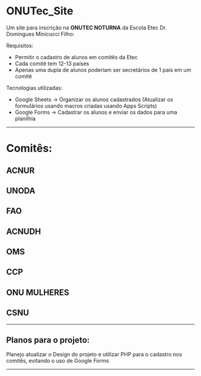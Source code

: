 # ONUTec_Site
Um site para inscrição na <b>ONUTEC NOTURNA</b> da Escola Etec Dr. Domingues Minicucci Filho:
<p>Requisitos:</p>
<ul>
  <li>Permitir o cadastro de alunos em comitês da Etec</li>
  <li>Cada comitê tem 12-13 países</li>
  <li>Apenas uma dupla de alunos poderiam ser secretários de 1 país em um comitê</li>
</ul>
<p>Tecnologias utilizadas:</p>
<ul>
  <li>Google Sheets -> Organizar os alunos cadastrados (Atualizar os formulários usando macros criadas usando Apps Scripts)</li>
  <li>Google Forms -> Cadastrar os alunos e enviar os dados para uma planílhia</li>
</ul>
<hr>
<h1>Comitês:</h1>
<h2>ACNUR</h2>
<p></p>
<a></a>
<h2>UNODA</h2>
<p></p>
<a></a>
<h2>FAO</h2>
<p></p>
<a></a>
<h2>ACNUDH</h2>
<p></p>
<a></a>
<h2>OMS</h2>
<p></p>
<a></a>
<h2>CCP</h2>
<p></p>
<a></a>
<h2>ONU MULHERES</h2>
<p></p>
<a></a>
<h2>CSNU</h2>
<p></p>
<a></a>
<hr>
<h2>Planos para o projeto:</h2>
<p>Planejo atualizar o Design do projeto e utilizar PHP para o cadastro nos comitês, evitando o uso de Google Forms</p>
<hr>
